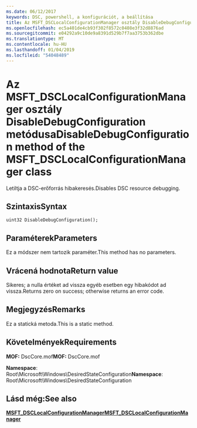 ```yaml
---
ms.date: 06/12/2017
keywords: DSC, powershell, a konfigurációt, a beállítása
title: Az MSFT_DSCLocalConfigurationManager osztály DisableDebugConfiguration metódusa
ms.openlocfilehash: ec5a401de4cb93f302f8572c0408e3f32d8876ad
ms.sourcegitcommit: e04292a9c10de9a8391d529b7f7aa3753b362dbe
ms.translationtype: MT
ms.contentlocale: hu-HU
ms.lasthandoff: 01/04/2019
ms.locfileid: "54048489"
---
```

# <a name="disabledebugconfiguration-method-of-the-msftdsclocalconfigurationmanager-class"></a><span data-ttu-id="e5feb-103">Az MSFT_DSCLocalConfigurationManager osztály DisableDebugConfiguration metódusa</span><span class="sxs-lookup"><span data-stu-id="e5feb-103">DisableDebugConfiguration method of the MSFT_DSCLocalConfigurationManager class</span></span>

<span data-ttu-id="e5feb-104">Letiltja a DSC-erőforrás hibakeresés.</span><span class="sxs-lookup"><span data-stu-id="e5feb-104">Disables DSC resource debugging.</span></span>

## <a name="syntax"></a><span data-ttu-id="e5feb-105">Szintaxis</span><span class="sxs-lookup"><span data-stu-id="e5feb-105">Syntax</span></span>

```mof
uint32 DisableDebugConfiguration();
```

## <a name="parameters"></a><span data-ttu-id="e5feb-106">Paraméterek</span><span class="sxs-lookup"><span data-stu-id="e5feb-106">Parameters</span></span>

<span data-ttu-id="e5feb-107">Ez a módszer nem tartozik paraméter.</span><span class="sxs-lookup"><span data-stu-id="e5feb-107">This method has no parameters.</span></span>

## <a name="return-value"></a><span data-ttu-id="e5feb-108">Vrácená hodnota</span><span class="sxs-lookup"><span data-stu-id="e5feb-108">Return value</span></span>

<span data-ttu-id="e5feb-109">Sikeres; a nulla értéket ad vissza egyéb esetben egy hibakódot ad vissza.</span><span class="sxs-lookup"><span data-stu-id="e5feb-109">Returns zero on success; otherwise returns an error code.</span></span>

## <a name="remarks"></a><span data-ttu-id="e5feb-110">Megjegyzés</span><span class="sxs-lookup"><span data-stu-id="e5feb-110">Remarks</span></span>

<span data-ttu-id="e5feb-111">Ez a statická metoda.</span><span class="sxs-lookup"><span data-stu-id="e5feb-111">This is a static method.</span></span>

## <a name="requirements"></a><span data-ttu-id="e5feb-112">Követelmények</span><span class="sxs-lookup"><span data-stu-id="e5feb-112">Requirements</span></span>

<span data-ttu-id="e5feb-113">**MOF:** DscCore.mof</span><span class="sxs-lookup"><span data-stu-id="e5feb-113">**MOF:** DscCore.mof</span></span>

<span data-ttu-id="e5feb-114">**Namespace**: Root\Microsoft\Windows\DesiredStateConfiguration</span><span class="sxs-lookup"><span data-stu-id="e5feb-114">**Namespace**: Root\Microsoft\Windows\DesiredStateConfiguration</span></span>

## <a name="see-also"></a><span data-ttu-id="e5feb-115">Lásd még:</span><span class="sxs-lookup"><span data-stu-id="e5feb-115">See also</span></span>

[<span data-ttu-id="e5feb-116">**MSFT_DSCLocalConfigurationManager**</span><span class="sxs-lookup"><span data-stu-id="e5feb-116">**MSFT_DSCLocalConfigurationManager**</span></span>](msft-dsclocalconfigurationmanager.md)